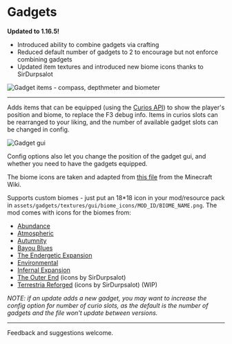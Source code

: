 # Gadgets #

**Updated to 1.16.5!**

- Introduced ability to combine gadgets via crafting
- Reduced default number of gadgets to 2 to encourage but not enforce combining gadgets
- Updated item textures and introduced new biome icons thanks to SirDurpsalot

![Gadget items - compass, depthmeter and biometer]( https://i.imgur.com/UIZ3qTX.png "Gadget items - the clock, combined gadget, biometer, personal compass and depthmeter")

***

Adds items that can be equipped (using the [Curios API](https://www.curseforge.com/minecraft/mc-mods/curios)) to show the player's position and biome, to replace the F3 debug info. 
Items in curios slots can be rearranged to your liking, and the number of available gadget slots can be changed in config.

![Gadget gui](https://imgur.com/90Bvzfu.jpg "Gadget information")

Config options also let you change the position of the gadget gui, and whether you need to have the gadgets equipped.

The biome icons are taken and adapted from [this file](https://gamepedia.cursecdn.com/minecraft_gamepedia/5/59/BiomeCSS.png) from the Minecraft Wiki.

Supports custom biomes - just put an 18*18 icon in your mod/resource pack in `assets/gadgets/textures/gui/biome_icons/MOD_ID/BIOME_NAME.png`. 
The mod comes with icons for the biomes from: 

- [Abundance](https://www.curseforge.com/minecraft/mc-mods/abundance)
- [Atmospheric](https://www.curseforge.com/minecraft/mc-mods/atmospheric)
- [Autumnity](https://www.curseforge.com/minecraft/mc-mods/autumnity)
- [Bayou Blues](https://www.curseforge.com/minecraft/mc-mods/bayou-blues)
- [The Endergetic Expansion](https://www.curseforge.com/minecraft/mc-mods/endergetic)
- [Environmental](https://www.curseforge.com/minecraft/mc-mods/environmental)
- [Infernal Expansion](https://www.curseforge.com/minecraft/mc-mods/infernal-expansion)
- [The Outer End](https://www.curseforge.com/minecraft/mc-mods/the-outer-end) (icons by SirDurpsalot)
- [Terrestria Reforged](https://www.curseforge.com/minecraft/mc-mods/terrestria-reforged) (icons by SirDurpsalot) (WIP)


*NOTE: if an update adds a new gadget, you may want to increase the config option for number of curio slots, as the default is the number of gadgets and the file won't update between versions.*

***

Feedback and suggestions welcome.